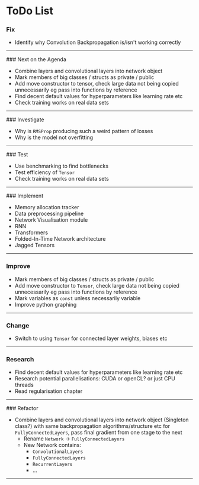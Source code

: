 
# ToDo List

### Fix
  - Identify why Convolution Backpropagation is/isn't working correctly

-----------------------------------------------------------------------

### Next on the Agenda
 -  Combine layers and convolutional layers into network object
 -  Mark members of big classes / structs as private / public
 -  Add move constructor to tensor, check large data not being copied unnecessarily eg pass into functions by reference
 -  Find decent default values for hyperparameters like learning rate etc
 -  Check training works on real data sets

-----------------------------------------------------------------------

### Investigate
 -  Why is `RMSProp` producing such a weird pattern of losses
 -  Why is the model not overfitting

-----------------------------------------------------------------------

### Test
 -  Use benchmarking to find bottlenecks
 -  Test efficiency of `Tensor`
 -  Check training works on real data sets

-----------------------------------------------------------------------

### Implement
 -  Memory allocation tracker
 -  Data preprocessing pipeline
 -  Network Visualisation module
 -  RNN
 -  Transformers
 -  Folded-In-Time Network architecture
 -  Jagged Tensors

-----------------------------------------------------------------------

### Improve
 -  Mark members of big classes / structs as private / public
 -  Add move constructor to `Tensor`, check large data not being copied unnecessarily eg pass into functions by reference
 -  Mark variables as `const` unless necessarily variable
 -  Improve python graphing

-----------------------------------------------------------------------

### Change
 -  Switch to using `Tensor` for connected layer weights, biases etc

-----------------------------------------------------------------------

### Research
 -  Find decent default values for hyperparameters like learning rate etc
 -  Research potential parallelisations: CUDA or openCL? or just CPU threads
 -  Read regularisation chapter

-----------------------------------------------------------------------

### Refactor
 -  Combine layers and convolutional layers into network object (Singleton class?) with same backpropagation algorithms/structure etc for `FullyConnectedLayers`, pass final gradient from one stage to the next
     - Rename `Network` -> `FullyConnectedLayers`
     - New Network contains:   
         - `ConvolutionalLayers`
         - `FullyConnectedLayers`
         - `RecurrentLayers`
         - ...

-----------------------------------------------------------------------
